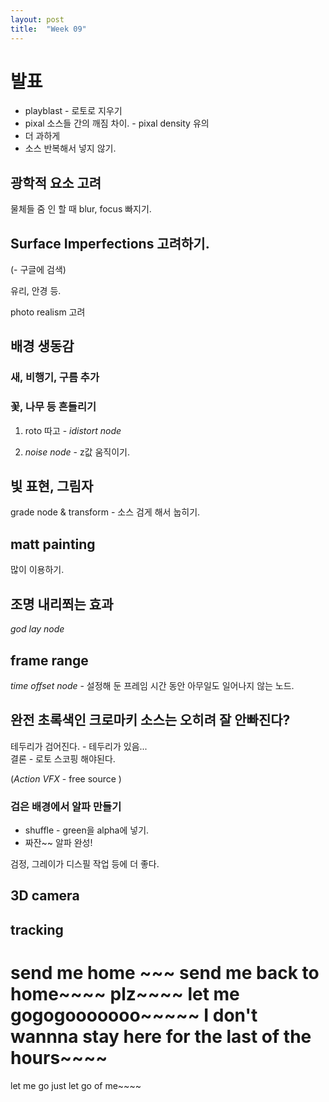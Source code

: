 ```yaml
---
layout: post
title:  "Week 09"
---
```


# 발표    

- playblast - 로토로 지우기  
- pixal 소스들 간의 깨짐 차이. - pixal density 유의
- 더 과하게
- 소스 반복해서 넣지 않기.

## 광학적 요소 고려  

물체들 줌 인 할 때 blur, focus 빠지기.   

## Surface Imperfections  고려하기.  
(- 구글에 검색)  

유리, 안경 등.  

photo realism 고려

## 배경 생동감  

### 새, 비행기, 구름 추가  

### 꽃, 나무 등 흔들리기  

1. roto 따고 - *idistort node*   

2. *noise node* - z값  움직이기.  


## 빛 표현, 그림자

grade node & transform - 소스 검게 해서 눕히기.


## matt painting  

많이 이용하기.  

## 조명 내리쬐는 효과  
*god lay node* 

## frame range  

*time offset node* - 설정해 둔 프레임 시간 동안 아무일도 일어나지 않는 노드.  

## 완전 초록색인 크로마키 소스는 오히려 잘 안빠진다?  

테두리가 검어진다. - 테두리가 있음...  
결론 - 로토 스코핑 해야된다.  

(*Action VFX* - free source )

### 검은 배경에서 알파 만들기  

- shuffle - green을 alpha에 넣기.  
- 짜잔~~ 알파 완성!  

검정, 그레이가 디스필 작업 등에 더 좋다.  

## 3D camera  

## tracking  

# send me home ~~~ send me back to home~~~~ plz~~~~ let me gogogooooooo~~~~~ I don't wannna stay here for the last of the hours~~~~  
let me go just let go of me~~~~

